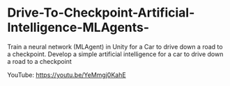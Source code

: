# Drive-To-Checkpoint-Artificial-Intelligence-MLAgents-
Train a neural network (MLAgent) in Unity for a Car to drive down a road to a checkpoint. Develop a simple artificial intelligence for a car to drive down a road to a checkpoint


YouTube:  https://youtu.be/YeMmgj0KahE
